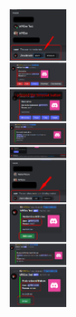 <div id="header" align="center">
  <img src="https://github.com/DenielDevv/discord-bot-mini-codes/blob/main/ModeratePanel/img/1.png" width="100"/>
<br>
  <img src="https://github.com/DenielDevv/discord-bot-mini-codes/blob/main/ModeratePanel/img/2.png" width="100"/>
<br>
  <img src="https://github.com/DenielDevv/discord-bot-mini-codes/blob/main/ModeratePanel/img/3.png" width="100"/>
<br>
  <img src="https://github.com/DenielDevv/discord-bot-mini-codes/blob/main/ModeratePanel/img/4.png" width="100"/>
<br>
  <img src="https://github.com/DenielDevv/discord-bot-mini-codes/blob/main/ModeratePanel/img/5.png" width="100"/>
<br>
  <img src="https://github.com/DenielDevv/discord-bot-mini-codes/blob/main/ModeratePanel/img/6.png" width="100"/>
<br>
  <img src="https://github.com/DenielDevv/discord-bot-mini-codes/blob/main/ModeratePanel/img/7.png" width="100"/>
<br>
  <img src="https://github.com/DenielDevv/discord-bot-mini-codes/blob/main/ModeratePanel/img/8.png" width="100"/>
<br>
  <img src="https://github.com/DenielDevv/discord-bot-mini-codes/blob/main/ModeratePanel/img/9.png" width="100"/>
</div>
